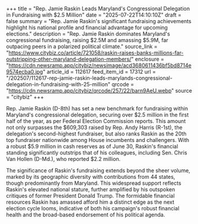 +++
title = "Rep. Jamie Raskin Leads Maryland's Congressional Delegation in Fundraising with $2.5 Million"
date = "2025-07-22T14:10:10Z"
draft = false
summary = "Rep. Jamie Raskin's significant fundraising achievements highlight his national profile and financial advantage for upcoming elections."
description = "Rep. Jamie Raskin dominates Maryland's congressional fundraising, raising $2.5M and amassing $5.9M, far outpacing peers in a polarized political climate."
source_link = "https://www.citybiz.co/article/721058/raskin-raises-banks-millions-far-outstripping-other-maryland-delegation-members/"
enclosure = "https://cdn.newsramp.app/citybiz/newsimage/acd3680611436bf5bd8714e9574ecba0.jpg"
article_id = 112617
feed_item_id = 17312
url = "/202507/112617-rep-jamie-raskin-leads-marylands-congressional-delegation-in-fundraising-with-25-million"
qrcode = "https://cdn.newsramp.app/citybiz/qrcode/257/22/barn9AeU.webp"
source = "citybiz"
+++

<p>Rep. Jamie Raskin (D-8th) has set a new benchmark for fundraising within Maryland's congressional delegation, securing over $2.5 million in the first half of the year, as per Federal Election Commission reports. This amount not only surpasses the $609,303 raised by Rep. Andy Harris (R-1st), the delegation's second-highest fundraiser, but also ranks Raskin as the 20th top fundraiser nationwide among House incumbents and challengers. With a robust $5.9 million in cash reserves as of June 30, Raskin's financial standing significantly outstrips that of his colleagues, including Sen. Chris Van Hollen (D-Md.), who reported $2.2 million.</p><p>The significance of Raskin's fundraising extends beyond the sheer volume, marked by its geographic diversity with contributions from 44 states, though predominantly from Maryland. This widespread support reflects Raskin's elevated national stature, further amplified by his outspoken critiques of former President Donald Trump. The formidable financial resources Raskin has amassed afford him a distinct edge as the next election cycle looms, indicative of both his campaign's robust financial health and the broad-based endorsement of his political agenda.</p>
